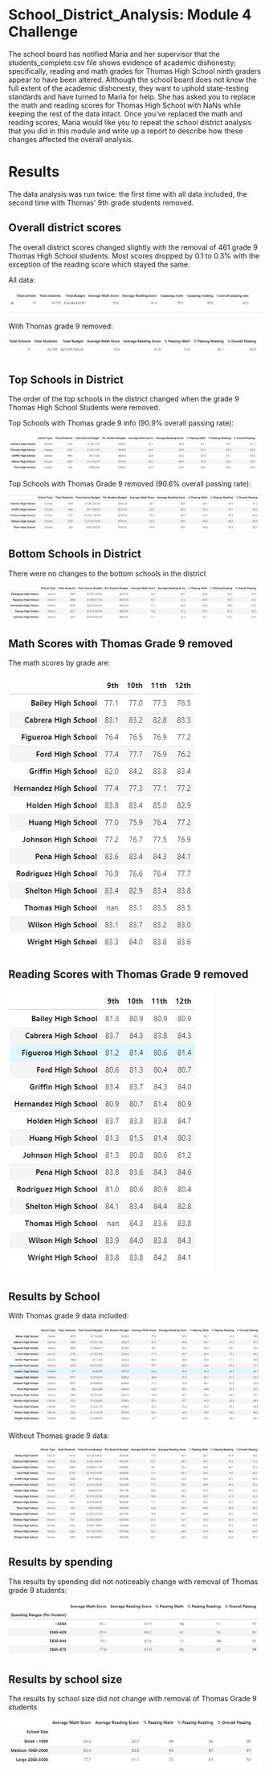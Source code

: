 # School_District_Analysis: Module 4 Challenge

The school board has notified Maria and her supervisor that the students_complete.csv file shows evidence of academic dishonesty; specifically, reading and math grades for Thomas High School ninth graders appear to have been altered. Although the school board does not know the full extent of the academic dishonesty, they want to uphold state-testing standards and have turned to Maria for help. She has asked you to replace the math and reading scores for Thomas High School with NaNs while keeping the rest of the data intact. Once you’ve replaced the math and reading scores, Maria would like you to repeat the school district analysis that you did in this module and write up a report to describe how these changes affected the overall analysis.

# Results

The data analysis was run twice: the first time with all data included, the second time with Thomas' 9th grade students removed. 

## Overall district scores

The overall district scores changed slightly with the removal of 461 grade 9 Thomas High School students.  Most scores dropped by 0.1 to 0.3% with the exception of the reading score which stayed the same.  

All data: 

![district_WT](https://github.com/JaniceBgithub/School_District_Analysis/blob/master/Resources/district_WT.png)

With Thomas grade 9 removed: 

![district_NT](https://github.com/JaniceBgithub/School_District_Analysis/blob/master/Resources/district_NT.png)

## Top Schools in District

The order of the top schools in the district changed when the grade 9 Thomas High School Students were removed. 

Top Schools with Thomas grade 9 info  (90.9% overall passing rate):

![Top_schools_WT](https://github.com/JaniceBgithub/School_District_Analysis/blob/master/Resources/top_school_WT.png)

Top Schools with Thomas Grade 9 removed (90.6% overall passing rate): 

![Top_school_NT](https://github.com/JaniceBgithub/School_District_Analysis/blob/master/Resources/top_school_NT.png)

## Bottom Schools in District

There were no changes to the bottom schools in the district

![Bottom_schools](https://github.com/JaniceBgithub/School_District_Analysis/blob/master/Resources/bottom_school_NT.png)

## Math Scores with Thomas Grade 9 removed

The math scores by grade are:

![math_grade](https://github.com/JaniceBgithub/School_District_Analysis/blob/master/Resources/math_scores_grade_NT.png)

## Reading Scores with Thomas Grade 9 removed
![reading_grade](https://github.com/JaniceBgithub/School_District_Analysis/blob/master/Resources/reading_scores_grade_NT.png)

## Results by School 

With Thomas grade 9 data included:

![School_WT](https://github.com/JaniceBgithub/School_District_Analysis/blob/master/Resources/per_school_WT.png)

Without Thomas grade 9 data: 

![School_NT](https://github.com/JaniceBgithub/School_District_Analysis/blob/master/Resources/per_school_NT.png)


## Results by spending

The results by spending did not noticeably change with removal of Thomas grade 9 students:

![spending_WT](https://github.com/JaniceBgithub/School_District_Analysis/blob/master/Resources/spending_summary_WT.png)

## Results by school size

The results by school size did not change with removal of Thomas Grade 9 students

![size](https://github.com/JaniceBgithub/School_District_Analysis/blob/master/Resources/school_size_NT.png)









